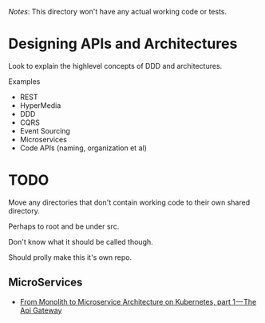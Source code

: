 *Notes*: This directory won't have any actual working code or tests. 

# Designing APIs and Architectures
Look to explain the highlevel concepts of DDD and architectures.

Examples
* REST
* HyperMedia
* DDD
* CQRS
* Event Sourcing
* Microservices
* Code APIs (naming, organization et al)

# TODO
Move any directories that don't contain working code to their own shared directory.

Perhaps to root and be under src.

Don't know what it should be called though.

Should prolly make this it's own repo.

## MicroServices
* [From Monolith to Microservice Architecture on Kubernetes, part 1 — The Api Gateway](https://medium.com/jeroen-rosenberg/from-monolith-to-microservice-architecture-on-kubernetes-part-1-the-api-gateway-eb82f8c2d10c)

